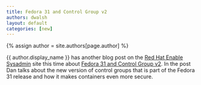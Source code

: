 ```yaml
---
title: Fedora 31 and Control Group v2  
authors: dwalsh 
layout: default
categories: [new]
---
```

{% assign author = site.authors[page.author] %}

{{ author.display_name }} has another blog post on the [Red Hat Enable Sysadmin](https://www.redhat.com/sysadmin/) site this time about [Fedora 31 and Control Group v2](https://www.redhat.com/sysadmin/fedora-31-control-group-v2).  In the post Dan talks about the new version of control groups that is part of the Fedora 31 release and how it makes containers even more secure.
